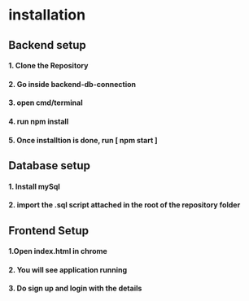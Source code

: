 # installation

## Backend setup
#### 1. Clone the Repository
#### 2. Go inside backend-db-connection
#### 3. open cmd/terminal
#### 4. run npm install
#### 5. Once installtion is done, run [ npm start ]


## Database setup
#### 1. Install mySql
#### 2. import the .sql script attached in the root of the repository folder


## Frontend Setup
#### 1.Open index.html in chrome
#### 2. You will see application running
#### 3. Do sign up and login with the details
